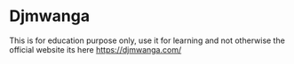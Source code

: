 # Djmwanga
This is for education purpose only, use it for learning and not otherwise the official website its here https://djmwanga.com/
